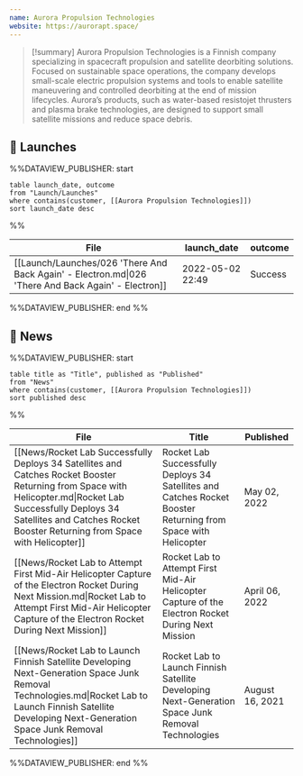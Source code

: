 ```yaml
---
name: Aurora Propulsion Technologies
website: https://aurorapt.space/
---
```


>[!summary]
Aurora Propulsion Technologies is a Finnish company specializing in spacecraft propulsion and satellite deorbiting solutions. Focused on sustainable space operations, the company develops small-scale electric propulsion systems and tools to enable satellite maneuvering and controlled deorbiting at the end of mission lifecycles. Aurora’s products, such as water-based resistojet thrusters and plasma brake technologies, are designed to support small satellite missions and reduce space debris.

## 🚀 Launches
%%DATAVIEW_PUBLISHER: start
```
table launch_date, outcome
from "Launch/Launches"
where contains(customer, [[Aurora Propulsion Technologies]])
sort launch_date desc
```
%%

| File                                                                                                | launch_date      | outcome |
| --------------------------------------------------------------------------------------------------- | ---------------- | ------- |
| [[Launch/Launches/026 'There And Back Again' - Electron.md\|026 'There And Back Again' - Electron]] | 2022-05-02 22:49 | Success |

%%DATAVIEW_PUBLISHER: end %%


## 📰 News
%%DATAVIEW_PUBLISHER: start
```
table title as "Title", published as "Published"
from "News"
where contains(customer, [[Aurora Propulsion Technologies]])
sort published desc
```
%%

| File                                                                                                                                                                                                                                     | Title                                                                                                          | Published       |
| ---------------------------------------------------------------------------------------------------------------------------------------------------------------------------------------------------------------------------------------- | -------------------------------------------------------------------------------------------------------------- | --------------- |
| [[News/Rocket Lab Successfully Deploys 34 Satellites and Catches Rocket Booster Returning from Space with Helicopter.md\|Rocket Lab Successfully Deploys 34 Satellites and Catches Rocket Booster Returning from Space with Helicopter]] | Rocket Lab Successfully Deploys 34 Satellites and Catches Rocket Booster Returning from Space with Helicopter  | May 02, 2022    |
| [[News/Rocket Lab to Attempt First Mid-Air Helicopter Capture of the Electron Rocket During Next Mission.md\|Rocket Lab to Attempt First Mid-Air Helicopter Capture of the Electron Rocket During Next Mission]]                         | Rocket Lab to Attempt First Mid-Air Helicopter Capture of the Electron Rocket During Next Mission              | April 06, 2022  |
| [[News/Rocket Lab to Launch Finnish Satellite Developing Next-Generation Space Junk Removal Technologies.md\|Rocket Lab to Launch Finnish Satellite Developing Next-Generation Space Junk Removal Technologies]]                         | Rocket Lab to Launch Finnish Satellite Developing Next-Generation Space Junk Removal Technologies              | August 16, 2021 |

%%DATAVIEW_PUBLISHER: end %%
